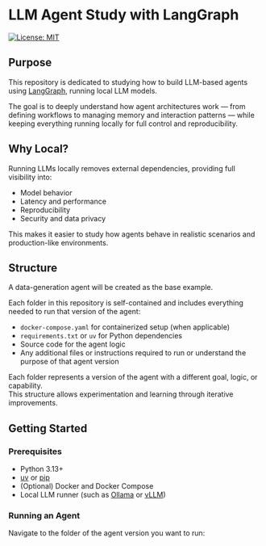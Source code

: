 # LLM Agent Study with LangGraph

[![License: MIT](https://img.shields.io/badge/License-MIT-yellow.svg)](LICENSE)

## Purpose

This repository is dedicated to studying how to build LLM-based agents using [LangGraph](https://github.com/langchain-ai/langgraph), running local LLM models.

The goal is to deeply understand how agent architectures work — from defining workflows to managing memory and interaction patterns — while keeping everything running locally for full control and reproducibility.

## Why Local?

Running LLMs locally removes external dependencies, providing full visibility into:

- Model behavior
- Latency and performance
- Reproducibility
- Security and data privacy

This makes it easier to study how agents behave in realistic scenarios and production-like environments.

## Structure

A data-generation agent will be created as the base example.

Each folder in this repository is self-contained and includes everything needed to run that version of the agent:

- `docker-compose.yaml` for containerized setup (when applicable)  
- `requirements.txt` or `uv` for Python dependencies  
- Source code for the agent logic  
- Any additional files or instructions required to run or understand the purpose of that agent version

Each folder represents a version of the agent with a different goal, logic, or capability.  
This structure allows experimentation and learning through iterative improvements.

## Getting Started

### Prerequisites

- Python 3.13+
- [uv](https://github.com/astral-sh/uv) or [pip](https://pip.pypa.io/)  
- (Optional) Docker and Docker Compose  
- Local LLM runner (such as [Ollama](https://github.com/ollama/ollama) or [vLLM](https://github.com/vllm-project/vllm))

### Running an Agent

Navigate to the folder of the agent version you want to run:



